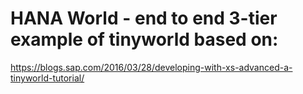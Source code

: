 # HANA World - end to end 3-tier example of tinyworld based on: 
https://blogs.sap.com/2016/03/28/developing-with-xs-advanced-a-tinyworld-tutorial/
